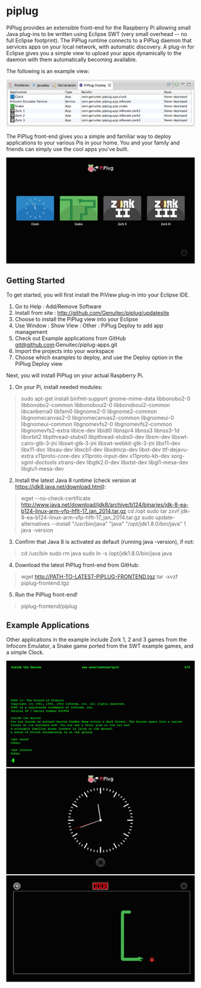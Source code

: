 piplug
======

PiPlug provides an extensible front-end for the Raspberry Pi allowing small Java plug-ins to be written using Eclipse SWT (very small overhead -- no full Eclipse footprint).  The PiPlug runtime connects to a PiPlug daemon that services apps on your local network, with automatic discovery.  A plug-in for Eclipse gives you a simple view to upload your apps dynamically to the daemon with them automatically becoming available.

The following is an example view:

![ScreenShot](docs/images/piplug-view.png?raw=true)

The PiPlug front-end gives you a simple and familiar way to deploy applications to your various Pis in your home. You and your family and friends can simply use the cool apps you've built.

![ScreenShot](docs/images/piplug-apphome.png?raw=true)

Getting Started
---------------

To get started, you will first install the PiView plug-in into your Eclipse IDE.

1. Go to Help : Add/Remove Software 
2. Install from site : http://github.com/Genuitec/piplug/updatesite
3. Choose to install the PiPlug view into your Eclipse
4. Use Window : Show View : Other : PiPlug Deploy to add app management
5. Check out Example applications from GitHub git@github.com:Genuitec/piplug-apps.git
6. Import the projects into your workspace
7. Choose which examples to deploy, and use the Deploy option in the PiPlug Deploy view

Next, you will install PiPlug on your actual Raspberry Pi.

1. On your Pi, install needed modules:
  > sudo apt-get install binfmt-support gnome-mime-data libbonobo2-0 libbonobo2-common libbonoboui2-0 libbonoboui2-common libcanberra0 libfam0 libgnome2-0 libgnome2-common libgnomecanvas2-0 libgnomecanvas2-common libgnomeui-0 libgnomeui-common libgnomevfs2-0 libgnomevfs2-common libgnomevfs2-extra libice-dev libidl0 libnspr4 libnss3 libnss3-1d liborbit2 libpthread-stubs0 libpthread-stubs0-dev libsm-dev libswt-cairo-gtk-3-jni libswt-gtk-3-jni libswt-webkit-gtk-3-jni libx11-dev libx11-doc libxau-dev libxcb1-dev libxdmcp-dev libxt-dev ttf-dejavu-extra x11proto-core-dev x11proto-input-dev x11proto-kb-dev xorg-sgml-doctools xtrans-dev libgtk2.0-dev libxtst-dev libgl1-mesa-dev libglu1-mesa-dev
2. Install the latest Java 8 runtime (check version at https://jdk8.java.net/download.html):
  > wget --no-check-certificate
  > http://www.java.net/download/jdk8/archive/b124/binaries/jdk-8-ea-b124-linux-arm-vfp-hflt-17_jan_2014.tar.gz
  > cd /opt
  > sudo tar zxvf jdk-8-ea-b124-linux-arm-vfp-hflt-17_jan_2014.tar.gz
  > sudo update-alternatives --install "/usr/bin/java" "java" "/opt/jdk1.8.0/bin/java" 1
  > java -version
3. Confirm that Java 8 is activated as default (running java -version), if not:
  > cd /usr/bin
  > sudo rm java
  > sudo ln -s /opt/jdk1.8.0/bin/java java
4. Download the latest PiPlug front-end from GitHub:
  > wget http://PATH-TO-LATEST-PIPLUG-FRONTEND.tgz
  > tar -xvzf piplug-frontend.tgz
5. Run the PiPlug front-end!
  > piplug-frontend/piplug

Example Applications
--------------------

Other applications in the example include Zork 1, 2 and 3 games from the Infocom Emulator, a Snake game ported from the SWT example games, and a simple Clock.

![ScreenShot](docs/images/piplug-zork2.png?raw=true)
![ScreenShot](docs/images/piplug-clock.png?raw=true)
![ScreenShot](docs/images/piplug-snake.png?raw=true)
